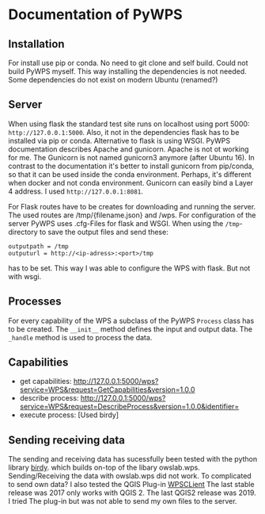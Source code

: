 # Documentation of PyWPS

## Installation
For install use pip or conda. No need to git clone and self build. Could not build PyWPS myself. 
This way installing the dependencies is not needed. Some dependencies do not exist on modern
Ubuntu (renamed?)

## Server
When using flask the standard test site runs on localhost using port 5000: `http://127.0.0.1:5000`.
Also, it not in the dependencies flask has to be installed via pip or conda.
Alternative to flask is using WSGI.
PyWPS documentation describes Apache and gunicorn.  Apache is not ot working for me. 
The Gunicorn is not named gunicorn3 anymore (after Ubuntu 16). In contrast to the documentation it's better to 
install gunicorn from pip/conda, so that it can be used inside the conda environment.
Perhaps, it's different when docker and not conda environment.
Gunicorn can easily bind a Layer 4 address. I used  `http://127.0.0.1:8081`.

For Flask routes have to be creates for downloading and running the server. The used routes are /tmp/{filename.json}
and /wps. For configuration of the server PyWPS uses .cfg-Files for flask and WSGI. 
When using the `/tmp`-directory to save the output files and send these:

```
outputpath = /tmp
outputurl = http://<ip-adress>:<port>/tmp
```

has to be set. This way I was able to configure the WPS with flask. But not with wsgi.

## Processes
For every capability of the WPS a subclass of the PyWPS `Process` class has to be created.
The `__init__` method defines the input and output data. The `_handle` method is used to
process the data.


## Capabilities
+ get capabilities: http://127.0.0.1:5000/wps?service=WPS&request=GetCapabilities&version=1.0.0
+ describe process: http://127.0.0.1:5000/wps?service=WPS&request=DescribeProcess&version=1.0.0&identifier=<CAPABILITY>
+ execute process: [Used birdy]

## Sending receiving data

The sending and receiving data has sucessfully been tested with the python library [birdy](https://birdy.readthedocs.io/en/latest/).
which builds on-top of the libary owslab.wps. Sending/Receiving the data with owslab.wps did not work. To complicated to
send own data?
I also tested the QGIS Plug-in [WPSCLient](https://plugins.qgis.org/plugins/wps/) The last stable release was 2017
only works with QGIS 2. The last QGIS2 release was 2019. I tried The plug-in but was not able to send my own files to
the server.
